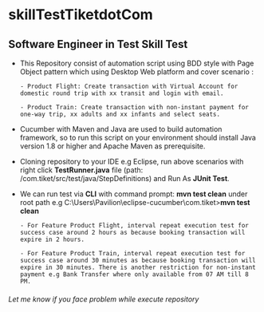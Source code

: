 # skillTestTiketdotCom

## Software Engineer in Test Skill Test

- This Repository consist of automation script using BDD style with Page Object pattern which using Desktop Web platform and cover scenario :

      - Product Flight: Create transaction with Virtual Account for domestic round trip with xx transit and login with email.
      
      - Product Train: Create transaction with non-instant payment for one-way trip, xx adults and xx infants and select seats.
      
- Cucumber with Maven and Java are used to build automation framework, so to run this script on your environment should install Java version 1.8 or higher and Apache Maven as prerequisite.
- Cloning repository to your IDE e.g Eclipse, run above scenarios with right click **TestRunner.java** file (path: /com.tiket/src/test/java/StepDefinitions) and Run As **JUnit Test**. 
- We can run test via **CLI** with command prompt: **mvn test clean** under root path e.g C:\Users\Pavilion\eclipse-cucumber\com.tiket>**mvn test clean**

      - For Feature Product Flight, interval repeat execution test for success case around 2 hours as because booking transaction will expire in 2 hours.
            
      - For Feature Product Train, interval repeat execution test for success case around 30 minutes as because booking transaction will expire in 30 minutes. There is another restriction for non-instant payment e.g Bank Transfer where only available from 07 AM till 8 PM.

###### Let me know if you face problem while execute repository
